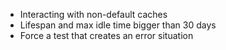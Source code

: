 * Interacting with non-default caches
* Lifespan and max idle time bigger than 30 days
* Force a test that creates an error situation